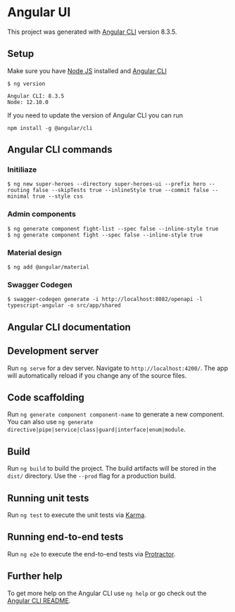 # Angular UI

This project was generated with [Angular CLI](https://cli.angular.io/) version 8.3.5.

## Setup

Make sure you have [Node JS](https://nodejs.org) installed and [Angular CLI](https://github.com/angular/angular-cli)

```
$ ng version

Angular CLI: 8.3.5
Node: 12.10.0
```

If you need to update the version of Angular CLI you can run

``` 
npm install -g @angular/cli
```

## Angular CLI commands

### Initiliaze

```
$ ng new super-heroes --directory super-heroes-ui --prefix hero --routing false --skipTests true --inlineStyle true --commit false --minimal true --style css
```

### Admin components

```
$ ng generate component fight-list --spec false --inline-style true
$ ng generate component fight --spec false --inline-style true
```

### Material design

```
$ ng add @angular/material
```

### Swagger Codegen

```
$ swagger-codegen generate -i http://localhost:8082/openapi -l typescript-angular -o src/app/shared
```



## Angular CLI documentation

## Development server

Run `ng serve` for a dev server. Navigate to `http://localhost:4200/`. The app will automatically reload if you change any of the source files.

## Code scaffolding

Run `ng generate component component-name` to generate a new component. You can also use `ng generate directive|pipe|service|class|guard|interface|enum|module`.

## Build

Run `ng build` to build the project. The build artifacts will be stored in the `dist/` directory. Use the `--prod` flag for a production build.

## Running unit tests

Run `ng test` to execute the unit tests via [Karma](https://karma-runner.github.io).

## Running end-to-end tests

Run `ng e2e` to execute the end-to-end tests via [Protractor](http://www.protractortest.org/).

## Further help

To get more help on the Angular CLI use `ng help` or go check out the [Angular CLI README](https://github.com/angular/angular-cli/blob/master/README.md).
